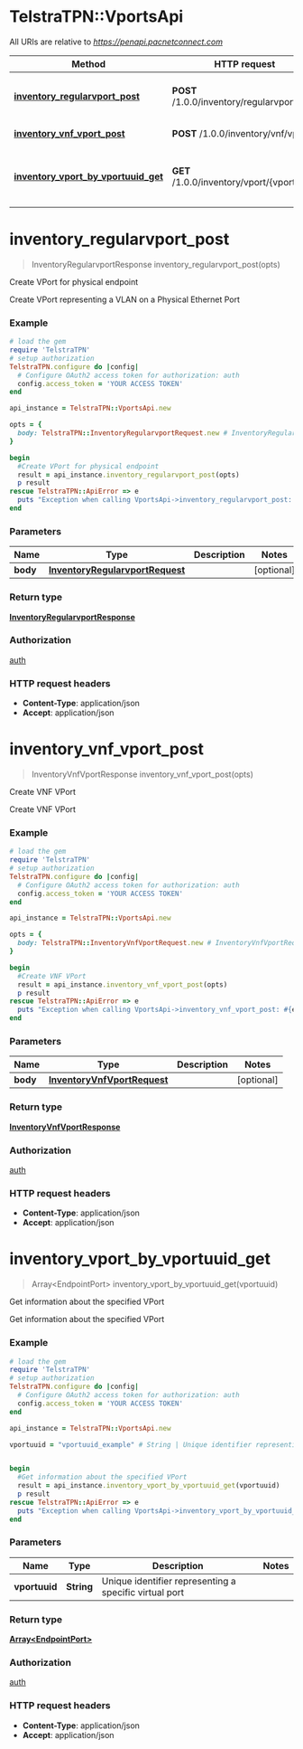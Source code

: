 # TelstraTPN::VportsApi

All URIs are relative to *https://penapi.pacnetconnect.com*

Method | HTTP request | Description
------------- | ------------- | -------------
[**inventory_regularvport_post**](VportsApi.md#inventory_regularvport_post) | **POST** /1.0.0/inventory/regularvport | Create VPort for physical endpoint
[**inventory_vnf_vport_post**](VportsApi.md#inventory_vnf_vport_post) | **POST** /1.0.0/inventory/vnf/vport | Create VNF VPort
[**inventory_vport_by_vportuuid_get**](VportsApi.md#inventory_vport_by_vportuuid_get) | **GET** /1.0.0/inventory/vport/{vportuuid} | Get information about the specified VPort


# **inventory_regularvport_post**
> InventoryRegularvportResponse inventory_regularvport_post(opts)

Create VPort for physical endpoint

Create VPort representing a VLAN on a Physical Ethernet Port

### Example
```ruby
# load the gem
require 'TelstraTPN'
# setup authorization
TelstraTPN.configure do |config|
  # Configure OAuth2 access token for authorization: auth
  config.access_token = 'YOUR ACCESS TOKEN'
end

api_instance = TelstraTPN::VportsApi.new

opts = { 
  body: TelstraTPN::InventoryRegularvportRequest.new # InventoryRegularvportRequest | 
}

begin
  #Create VPort for physical endpoint
  result = api_instance.inventory_regularvport_post(opts)
  p result
rescue TelstraTPN::ApiError => e
  puts "Exception when calling VportsApi->inventory_regularvport_post: #{e}"
end
```

### Parameters

Name | Type | Description  | Notes
------------- | ------------- | ------------- | -------------
 **body** | [**InventoryRegularvportRequest**](InventoryRegularvportRequest.md)|  | [optional] 

### Return type

[**InventoryRegularvportResponse**](InventoryRegularvportResponse.md)

### Authorization

[auth](../README.md#auth)

### HTTP request headers

 - **Content-Type**: application/json
 - **Accept**: application/json



# **inventory_vnf_vport_post**
> InventoryVnfVportResponse inventory_vnf_vport_post(opts)

Create VNF VPort

Create VNF VPort

### Example
```ruby
# load the gem
require 'TelstraTPN'
# setup authorization
TelstraTPN.configure do |config|
  # Configure OAuth2 access token for authorization: auth
  config.access_token = 'YOUR ACCESS TOKEN'
end

api_instance = TelstraTPN::VportsApi.new

opts = { 
  body: TelstraTPN::InventoryVnfVportRequest.new # InventoryVnfVportRequest | 
}

begin
  #Create VNF VPort
  result = api_instance.inventory_vnf_vport_post(opts)
  p result
rescue TelstraTPN::ApiError => e
  puts "Exception when calling VportsApi->inventory_vnf_vport_post: #{e}"
end
```

### Parameters

Name | Type | Description  | Notes
------------- | ------------- | ------------- | -------------
 **body** | [**InventoryVnfVportRequest**](InventoryVnfVportRequest.md)|  | [optional] 

### Return type

[**InventoryVnfVportResponse**](InventoryVnfVportResponse.md)

### Authorization

[auth](../README.md#auth)

### HTTP request headers

 - **Content-Type**: application/json
 - **Accept**: application/json



# **inventory_vport_by_vportuuid_get**
> Array&lt;EndpointPort&gt; inventory_vport_by_vportuuid_get(vportuuid)

Get information about the specified VPort

Get information about the specified VPort

### Example
```ruby
# load the gem
require 'TelstraTPN'
# setup authorization
TelstraTPN.configure do |config|
  # Configure OAuth2 access token for authorization: auth
  config.access_token = 'YOUR ACCESS TOKEN'
end

api_instance = TelstraTPN::VportsApi.new

vportuuid = "vportuuid_example" # String | Unique identifier representing a specific virtual port


begin
  #Get information about the specified VPort
  result = api_instance.inventory_vport_by_vportuuid_get(vportuuid)
  p result
rescue TelstraTPN::ApiError => e
  puts "Exception when calling VportsApi->inventory_vport_by_vportuuid_get: #{e}"
end
```

### Parameters

Name | Type | Description  | Notes
------------- | ------------- | ------------- | -------------
 **vportuuid** | **String**| Unique identifier representing a specific virtual port | 

### Return type

[**Array&lt;EndpointPort&gt;**](EndpointPort.md)

### Authorization

[auth](../README.md#auth)

### HTTP request headers

 - **Content-Type**: application/json
 - **Accept**: application/json



